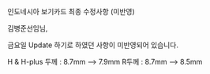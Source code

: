 인도네시아 보기카드 최종 수정사항 (미반영)

김병준선임님,

금요일 Update 하기로 하였던 사항이 미반영되어 있습니다.

H & H-plus 두께 : 8.7mm --> 7.9mm
R두께 : 8.7mm --> 8.5mm
